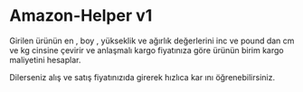 # Amazon-Helper v1

Girilen ürünün en , boy , yükseklik ve ağırlık değerlerini inc ve pound dan cm ve kg cinsine çevirir ve anlaşmalı kargo fiyatınıza göre ürünün birim kargo maliyetini hesaplar.

Dilerseniz alış ve satış fiyatınızıda girerek hızlıca kar ını öğrenebilirsiniz.
